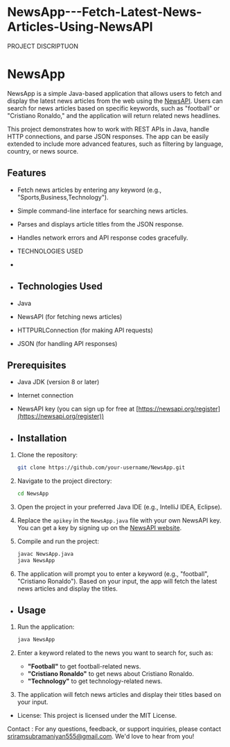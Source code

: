 # NewsApp---Fetch-Latest-News-Articles-Using-NewsAPI

PROJECT DISCRIPTUON

# NewsApp

NewsApp is a simple Java-based application that allows users to fetch and display the latest news articles from the web using the [NewsAPI](https://newsapi.org/). Users can search for news articles based on specific keywords, such as "football" or "Cristiano Ronaldo," and the application will return related news headlines.

This project demonstrates how to work with REST APIs in Java, handle HTTP connections, and parse JSON responses. The app can be easily extended to include more advanced features, such as filtering by language, country, or news source.

## Features
- Fetch news articles by entering any keyword (e.g., "Sports,Business,Technology").
- Simple command-line interface for searching news articles.
- Parses and displays article titles from the JSON response.
- Handles network errors and API response codes gracefully.

- TECHNOLOGIES USED
- 
- ## Technologies Used
- Java
- NewsAPI (for fetching news articles)
- HTTPURLConnection (for making API requests)
- JSON (for handling API responses)

## Prerequisites
- Java JDK (version 8 or later)
- Internet connection
- NewsAPI key (you can sign up for free at [https://newsapi.org/register](https://newsapi.org/register))

- ## Installation

1. Clone the repository:
    ```bash
    git clone https://github.com/your-username/NewsApp.git
    ```

2. Navigate to the project directory:
    ```bash
    cd NewsApp
    ```

3. Open the project in your preferred Java IDE (e.g., IntelliJ IDEA, Eclipse).

4. Replace the `apikey` in the `NewsApp.java` file with your own NewsAPI key. You can get a key by signing up on the [NewsAPI website](https://newsapi.org/register).

5. Compile and run the project:
    ```bash
    javac NewsApp.java
    java NewsApp
    ```

6. The application will prompt you to enter a keyword (e.g., "football", "Cristiano Ronaldo"). Based on your input, the app will fetch the latest news articles and display the titles.
   

- ## Usage

1. Run the application:
    ```bash
    java NewsApp
    ```

2. Enter a keyword related to the news you want to search for, such as:
    - **"Football"** to get football-related news.
    - **"Cristiano Ronaldo"** to get news about Cristiano Ronaldo.
    - **"Technology"** to get technology-related news.

3. The application will fetch news articles and display their titles based on your input.


- License: This project is licensed under the MIT License.

Contact : For any questions, feedback, or support inquiries, please contact sriramsubramaniyan555@gmail.com. We'd love to hear from you!


